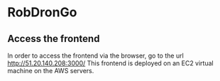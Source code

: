 # RobDronGo

## Access the frontend
In order to access the frontend via the browser, go to the url http://51.20.140.208:3000/
This frontend is deployed on an EC2 virtual machine on the AWS servers.
